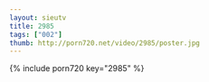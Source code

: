 ```yaml
--- 
layout: sieutv
title: 2985
tags: ["002"]
thumb: http://porn720.net/video/2985/poster.jpg
---
```

{% include porn720 key="2985" %} 
